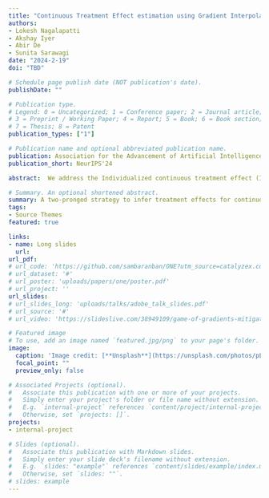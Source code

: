```yaml
---
title: "Continuous Treatment Effect estimation using Gradient Interpolation and Kernel Smoothing"
authors:
- Lokesh Nagalapatti
- Akshay Iyer
- Abir De
- Sunita Sarawagi
date: "2024-2-19"
doi: "TBD"

# Schedule page publish date (NOT publication's date).
publishDate: ""

# Publication type.
# Legend: 0 = Uncategorized; 1 = Conference paper; 2 = Journal article;
# 3 = Preprint / Working Paper; 4 = Report; 5 = Book; 6 = Book section;
# 7 = Thesis; 8 = Patent
publication_types: ["1"]

# Publication name and optional abbreviated publication name.
publication: Association for the Advancement of Artificial Intelligence (AAAI)
publication_short: NeurIPS'24

abstract:  We address the Individualized continuous treatment effect (ICTE) estimation problem where we predict the effect of any continuous-valued treatment on an individual using observational data.  The main challenge in this estimation task is the potential confounding of treatment assignment with an individual's covariates in the training data, whereas during inference ICTE requires prediction on independently sampled treatments.In contrast to prior work that relied on regularizers or unstable GAN training, we advocate the direct approach of augmenting training individuals with independently sampled treatments and inferred counterfactual outcomes. We infer counterfactual outcomes using a two-pronged strategy - a Gradient Interpolation for close-to-observed treatments, and a Gaussian Process based Kernel Smoothing which allows us to downweigh high variance inferences. We evaluate our method on five benchmarks and show that our method outperforms six state-of-the-art methods on the counterfactual estimation error. We analyze the superior performance of our method by showing that (1) our inferred counterfactual responses are more accurate, and (2) adding them to the training data reduces the distributional distance between the confounded training distribution and test distribution where treatment is independent of covariates.  Our proposed method is model-agnostic and we show that it improves ICTE accuracy of several existing models.

# Summary. An optional shortened abstract.
summary: A two-pronged strategy to infer treatment effects for continuous treatments.
tags:
- Source Themes
featured: true

links:
- name: Long slides
  url: 
url_pdf:
# url_code: 'https://github.com/sambaranban/ONE?utm_source=catalyzex.com'
# url_dataset: '#'
# url_poster: 'uploads/papers/one/poster.pdf'
# url_project: ''
url_slides:
# url_slides_long: 'uploads/talks/adobe_talk_slides.pdf'
# url_source: '#'
# url_video: 'https://slideslive.com/38949109/game-of-gradients-mitigating-irrelevant-clients-in-federated-learning'

# Featured image
# To use, add an image named `featured.jpg/png` to your page's folder. 
image:
  caption: 'Image credit: [**Unsplash**](https://unsplash.com/photos/pLCdAaMFLTE)'
  focal_point: ""
  preview_only: false

# Associated Projects (optional).
#   Associate this publication with one or more of your projects.
#   Simply enter your project's folder or file name without extension.
#   E.g. `internal-project` references `content/project/internal-project/index.md`.
#   Otherwise, set `projects: []`.
projects:
- internal-project

# Slides (optional).
#   Associate this publication with Markdown slides.
#   Simply enter your slide deck's filename without extension.
#   E.g. `slides: "example"` references `content/slides/example/index.md`.
#   Otherwise, set `slides: ""`.
# slides: example
---
```

<!-- 
{{% callout note %}}
Click the *Cite* button above to demo the feature to enable visitors to import publication metadata into their reference management software.
{{% /callout %}}

{{% callout note %}}
Create your slides in Markdown - click the *Slides* button to check out the example.
{{% /callout %}}

Supplementary notes can be added here, including [code, math, and images](https://wowchemy.com/docs/writing-markdown-latex/). -->
